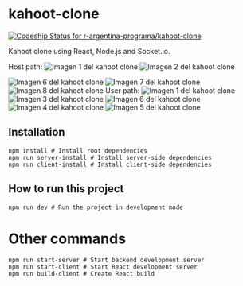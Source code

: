 # kahoot-clone

[![Codeship Status for r-argentina-programa/kahoot-clone](https://app.codeship.com/projects/9e17c857-673d-4351-bf94-bcc5eddc00cc/status?branch=master)](https://app.codeship.com/projects/415564)

Kahoot clone using React, Node.js and Socket.io.

Host path:
![Imagen 1 del kahoot clone](https://i.imgur.com/E3fNak1.png)
![Imagen 2 del kahoot clone](https://i.imgur.com/2TcDG7r.png)

![Imagen 6 del kahoot clone](https://i.imgur.com/xCczIp2.png)
![Imagen 7 del kahoot clone](https://i.imgur.com/o9jqtPo.png)
![Imagen 8 del kahoot clone](https://i.imgur.com/NP2ULII.png)
User path:
![Imagen 1 del kahoot clone](https://i.imgur.com/E3fNak1.png)
![Imagen 3 del kahoot clone](https://i.imgur.com/QwUJB1o.png)
![Imagen 6 del kahoot clone](https://i.imgur.com/xCczIp2.png)
![Imagen 4 del kahoot clone](https://i.imgur.com/jQEgMA5.png)
![Imagen 5 del kahoot clone](https://i.imgur.com/fsuX1ls.png)



## Installation

```
npm install # Install root dependencies
npm run server-install # Install server-side dependencies
npm run client-install # Install client-side dependencies
```

## How to run this project

```
npm run dev # Run the project in development mode
```

# Other commands

```
npm run start-server # Start backend development server
npm run start-client # Start React development server
npm run build-client # Create React build
```
